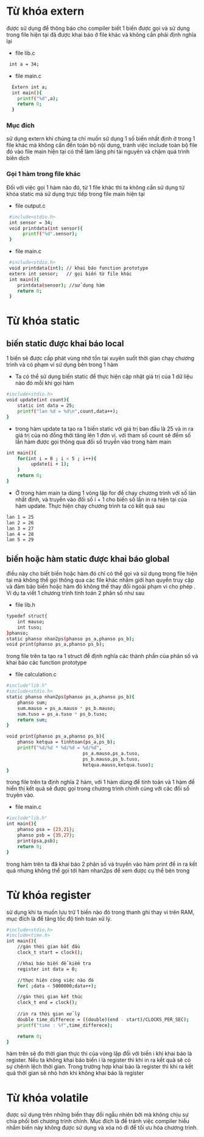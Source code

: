 
# Từ khóa extern 

được sử dụng để thông báo cho compiler biết 1 biến được gọi và sử dụng trong file hiện tại đã được khai báo ở file khác và không cần phải định nghĩa lại
+ file lib.c
```bash
 int a = 34;
```
+ file main.c
```bash
  Extern int a; 
  int main(){
    printf("%d",a);
    return 0;
  }
```
### Mục đích 
sử dụng extern khi chúng ta chỉ muốn sử dụng 1 số biến nhất định ở trong 1 file khác mà không cần đến toàn bộ nội dung, tránh việc include toàn bộ file đó vào file main hiện tại có thể làm lãng phí tài nguyên và chậm quá trình biên dịch
### Gọi 1 hàm trong file khác
Đối với việc gọi 1 hàm nào đó, từ 1 file khác thì ta không cần sử dụng từ khóa static mà sử dụng trực tiếp trong file main hiện tại
+ file output.c
```bash
 #include<stdio.h>
 int sensor = 34;
 void printdata(int sensor){
      printf("%d".sensor);
 }
```
+ file main.c
```bash
 #include<stdio.h>
 void printdata(int); // khai báo function prototype 
 extern int sensor;   // gọi biến từ file khác 
 int main(){
    printdata(sensor); //sử dụng hàm
    return 0;
 }
```
# Từ khóa static 
## biến static được khai báo local
1 biến sẽ được cấp phát vùng nhớ tồn tại xuyên suốt thời gian chạy chương trình và có phạm vi sử dụng bên trong 1 hàm
+ Ta có thể sử dụng biến static để thực hiện cập nhật giá trị của 1 dữ liệu nào đó mỗi khi gọi hàm 
```bash
#include<stdio.h>
void update(int count){
    static int data = 25; 
    printf("lan %d = %d\n",count,data++);
}
```
+ trong hàm update ta tạo ra 1 biến static với giá trị ban đầu là 25 và in ra giá trị của nó đồng thời tăng lên 1 đơn vị. với tham số count sẽ đếm số lần hàm được gọi thông qua đối số truyền vào trong hàm main
```bash
int main(){
    for(int i = 0 ; i < 5 ; i++){
         update(i + 1);
    }
    return 0;
}
```
+ Ở trong hàm main ta dùng 1 vòng lặp for để chạy chương trình với số làn nhất định, và truyền vào đối số i + 1 cho biến số lần in ra hiện tại của hàm update. Thực hiện chạy chương trình ta có kết quả sau
```bash
lan 1 = 25
lan 2 = 26
lan 3 = 27
lan 4 = 28
lan 5 = 29
```
## biến hoặc hàm static được khai báo global
điều này cho biết biến hoặc hàm đó chỉ có thể gọi và sử dụng trong file hiện tại mà không thể gọi thông qua các file khác nhằm giới hạn quyền truy cập và đảm bảo biến hoặc hàm đó không thể thay đổi ngoài phạm vi cho phép 
. Ví dụ ta viết 1 chương trình tính toán 2 phân số như sau
+ file lib.h
```bash
typedef struct{
    int mauso;
    int tuso;
}phanso;
static phanso nhan2ps(phanso ps_a,phanso ps_b);
void print(phanso ps_a,phanso ps_b);
```
trong file trên ta tạo ra 1 struct để định nghĩa các thành phần của phân số và khai báo các function prototype
+ file calculation.c 
```bash
#include"lib.h"
#include<stdio.h>
static phanso nhan2ps(phanso ps_a,phanso ps_b){
    phanso sum;
    sum.mauso = ps_a.mauso * ps_b.mauso;
    sum.tuso = ps_a.tuso * ps_b.tuso;
    return sum;
}

void print(phanso ps_a,phanso ps_b){
    phanso ketqua = tinhtoan(ps_a,ps_b);
    printf("%d/%d * %d/%d = %d/%d",
                            ps_a.mauso,ps_a.tuso,
                            ps_b.mauso,ps_b.tuso,
                            ketqua.mauso,ketqua.tuso);
}
```
trong file trên ta định nghĩa 2 hàm, với 1 hàm dùng để tính toán và 1 hàm để hiển thị kết quả sẽ được gọi trong chương trình chính cùng với các đối số truyèn vào.
+ file main.c
```bash
#include"lib.h"
int main(){
    phanso psa = {23,21};
    phanso psb = {35,27};
    print(psa,psb);
    return 0;
}
```
trong hàm trên ta đã khai báo 2 phân số và truyền vào hàm print để in ra kết quả nhưng không thể gọi tới hàm nhan2ps để xem được cụ thể bên trong
# Từ khóa register
sử dụng khi ta muốn lưu trữ 1 biến nào đó trong thanh ghi thay vì trên RAM, mục đích là để tăng tốc độ tính toán xử lý.
```bash
#include<stdio.h>
#include<time.h>
int main(){
    //gán thời gian bắt đầu
    clock_t start = clock();

    //khai báo biến để kiểm tra
    register int data = 0;

    //thực hiện công việc nào đó
    for( ;data < 5000000;data++);

    //gán thời gian kết thúc
    clock_t end = clock();
    
    //in ra thời gian xử lý 
    double time_differece = ((double)(end - start)/CLOCKS_PER_SEC);
    printf("time : %f",time_differece);

    return 0;
}
```
hàm trên sẽ đo thời gian thực thi của vòng lặp đối với biến i khi khai báo là register. Nếu ta không khai báo biến i là register thì khi in ra kết quả sẽ có sự chênh lệch thời gian. Trong trường hợp khai báo là register thì khi ra kết quả thời gian sẽ nhỏ hơn khi không khai báo là register
# Từ khóa volatile 
được sử dụng trên những biến thay đổi ngẫu nhiên bởi mà không chịu sự chia phối bơi chương trình chính. Mục đích là để tránh việc compiler hiểu nhầm biến này không được sử dụng và xóa nó đi để tối ưu hóa chương trình. 






